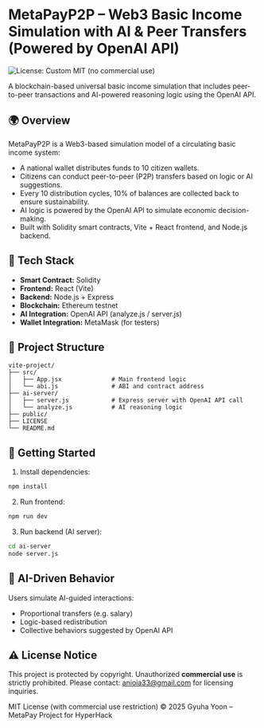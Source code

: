 # MetaPayP2P – Web3 Basic Income Simulation with AI & Peer Transfers (Powered by OpenAI API)

![License: Custom MIT (no commercial use)](https://img.shields.io/badge/license-MIT--No--Commercial--Use-red)

A blockchain-based universal basic income simulation that includes peer-to-peer transactions and AI-powered reasoning logic using the OpenAI API.

## 🌍 Overview
MetaPayP2P is a Web3-based simulation model of a circulating basic income system:
- A national wallet distributes funds to 10 citizen wallets.
- Citizens can conduct peer-to-peer (P2P) transfers based on logic or AI suggestions.
- Every 10 distribution cycles, 10% of balances are collected back to ensure sustainability.
- AI logic is powered by the OpenAI API to simulate economic decision-making.
- Built with Solidity smart contracts, Vite + React frontend, and Node.js backend.

## 🔧 Tech Stack
- **Smart Contract:** Solidity
- **Frontend:** React (Vite)
- **Backend:** Node.js + Express
- **Blockchain:** Ethereum testnet
- **AI Integration:** OpenAI API (analyze.js / server.js)
- **Wallet Integration:** MetaMask (for testers)

## 📁 Project Structure
```
vite-project/
├── src/
│   ├── App.jsx              # Main frontend logic
│   └── abi.js               # ABI and contract address
├── ai-server/
│   ├── server.js            # Express server with OpenAI API call
│   └── analyze.js           # AI reasoning logic
├── public/
├── LICENSE
└── README.md
```

## 🚀 Getting Started
1. Install dependencies:
```bash
npm install
```
2. Run frontend:
```bash
npm run dev
```
3. Run backend (AI server):
```bash
cd ai-server
node server.js
```

## 🤖 AI-Driven Behavior
Users simulate AI-guided interactions:
- Proportional transfers (e.g. salary)
- Logic-based redistribution
- Collective behaviors suggested by OpenAI API

## ⚠️ License Notice
This project is protected by copyright. Unauthorized **commercial use** is strictly prohibited.
Please contact: anioia33@gmail.com for licensing inquiries.

MIT License (with commercial use restriction)
© 2025 Gyuha Yoon – MetaPay Project for HyperHack
